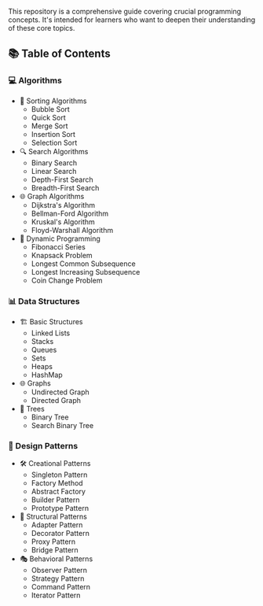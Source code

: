 This repository is a comprehensive guide covering crucial programming concepts. It's intended for learners who want to deepen their understanding of these core topics.


## 📚 Table of Contents

### 💻 Algorithms
- 🔄 Sorting Algorithms
  - Bubble Sort
  - Quick Sort
  - Merge Sort
  - Insertion Sort
  - Selection Sort
- 🔍 Search Algorithms
  - Binary Search
  - Linear Search
  - Depth-First Search
  - Breadth-First Search
- 🌐 Graph Algorithms
  - Dijkstra's Algorithm
  - Bellman-Ford Algorithm
  - Kruskal's Algorithm
  - Floyd-Warshall Algorithm
- 🧠 Dynamic Programming
  - Fibonacci Series
  - Knapsack Problem
  - Longest Common Subsequence
  - Longest Increasing Subsequence
  - Coin Change Problem

### 📊 Data Structures
- 🏗️ Basic Structures
  - Linked Lists
  - Stacks
  - Queues
  - Sets
  - Heaps
  - HashMap
- 🌐 Graphs
  - Undirected Graph
  - Directed Graph
- 🌲 Trees
  - Binary Tree
  - Search Binary Tree

### 🧩 Design Patterns
- 🛠️ Creational Patterns
  - Singleton Pattern
  - Factory Method
  - Abstract Factory
  - Builder Pattern
  - Prototype Pattern
- 🔗 Structural Patterns
  - Adapter Pattern
  - Decorator Pattern
  - Proxy Pattern
  - Bridge Pattern
- 🎭 Behavioral Patterns
  - Observer Pattern
  - Strategy Pattern
  - Command Pattern
  - Iterator Pattern


